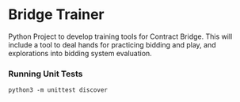 # Bridge Trainer

Python Project to develop training tools for Contract Bridge. This will include a tool to deal hands for practicing bidding and play, and explorations into bidding system evaluation.

### Running Unit Tests

`python3 -m unittest discover`